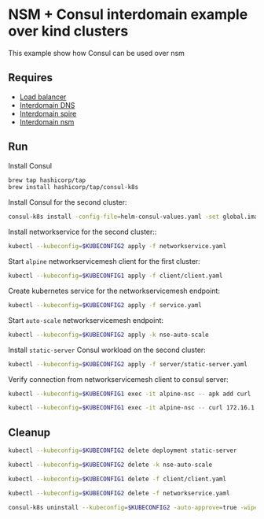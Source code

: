 # NSM + Consul interdomain example over kind clusters

This example show how Consul can be used over nsm 


## Requires

- [Load balancer](../basic_interdomain/loadbalancer)
- [Interdomain DNS](../basic_interdomain/dns)
- [Interdomain spire](../basic_interdomain/spire)
- [Interdomain nsm](../basic_interdomain/nsm)


## Run

Install Consul
```bash
brew tap hashicorp/tap
brew install hashicorp/tap/consul-k8s
```

Install Consul for the second cluster:
```bash
consul-k8s install -config-file=helm-consul-values.yaml -set global.image=hashicorp/consul:1.12.0 -auto-approve --kubeconfig=$KUBECONFIG2
```

Install networkservice for the second cluster::
```bash
kubectl --kubeconfig=$KUBECONFIG2 apply -f networkservice.yaml 
```

Start `alpine` networkservicemesh client for the first cluster:

```bash
kubectl --kubeconfig=$KUBECONFIG1 apply -f client/client.yaml 
```

Create kubernetes service for the networkservicemesh endpoint:
```bash
kubectl --kubeconfig=$KUBECONFIG2 apply -f service.yaml 
```

Start `auto-scale` networkservicemesh endpoint:
```bash
kubectl --kubeconfig=$KUBECONFIG2 apply -k nse-auto-scale
```

Install `static-server` Consul workload on the second cluster:
```bash
kubectl --kubeconfig=$KUBECONFIG2 apply -f server/static-server.yaml
```

Verify connection from networkservicemesh client to consul server:
```bash
kubectl --kubeconfig=$KUBECONFIG1 exec -it alpine-nsc -- apk add curl
```
```bash
kubectl --kubeconfig=$KUBECONFIG1 exec -it alpine-nsc -- curl 172.16.1.2:8080 | grep -o "hello world"
```


## Cleanup


```bash
kubectl --kubeconfig=$KUBECONFIG2 delete deployment static-server
```
```bash
kubectl --kubeconfig=$KUBECONFIG2 delete -k nse-auto-scale
```
```bash
kubectl --kubeconfig=$KUBECONFIG1 delete -f client/client.yaml
```
```bash
kubectl --kubeconfig=$KUBECONFIG2 delete -f networkservice.yaml
```
```bash
consul-k8s uninstall --kubeconfig=$KUBECONFIG2 -auto-approve=true -wipe-data=true
```
